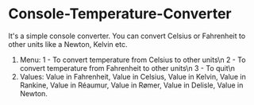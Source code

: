 # Console-Temperature-Converter
It's a simple console converter. You can convert Celsius or Fahrenheit to other units like a Newton, Kelvin etc.

1. Menu:
  1 - To convert temperature from Celsius to other units\n
  2 - To convert temperature from Fahrenheit to other units\n
  3 - To quit\n
2. Values:
Value in Fahrenheit,
Value in Celsius,
Value in Kelvin,
Value in Rankine,
Value in Réaumur,
Value in Rømer,
Value in Delisle,
Value in Newton.
